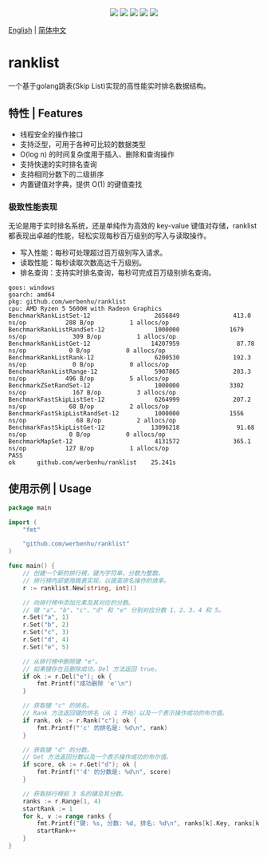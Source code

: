 <div align='center'>
<a href="https://github.com/werbenhu/ranklist/actions"><img src="https://github.com/werbenhu/ranklist/workflows/Go/badge.svg"></a>
<a href="https://goreportcard.com/report/github.com/werbenhu/ranklist"><img src="https://goreportcard.com/badge/github.com/werbenhu/ranklist"></a>
<a href="https://coveralls.io/github/werbenhu/ranklist?branch=master"><img src="https://coveralls.io/repos/github/werbenhu/ranklist/badge.svg?branch=master"></a>   
<a href="https://github.com/werbenhu/ranklist"><img src="https://img.shields.io/github/license/mashape/apistatus.svg"></a>
<a href="https://pkg.go.dev/github.com/werbenhu/ranklist"><img src="https://pkg.go.dev/badge/github.com/werbenhu/ranklist.svg"></a>
</div>

[English](README.md) | [简体中文](README_CN.md)

# ranklist

一个基于golang跳表(Skip List)实现的高性能实时排名数据结构。

## 特性 | Features

- 线程安全的操作接口
- 支持泛型，可用于各种可比较的数据类型
- O(log n) 的时间复杂度用于插入、删除和查询操作
- 支持快速的实时排名查询
- 支持相同分数下的二级排序
- 内置键值对字典，提供 O(1) 的键值查找

### 极致性能表现

无论是用于实时排名系统，还是单纯作为高效的 key-value 键值对存储，ranklist 都表现出卓越的性能，轻松实现每秒百万级别的写入与读取操作。

- 写入性能：每秒可处理超过百万级别写入请求。
- 读取性能：每秒读取次数高达千万级别。
- 排名查询：支持实时排名查询，每秒可完成百万级别排名查询。

```
goos: windows
goarch: amd64
pkg: github.com/werbenhu/ranklist
cpu: AMD Ryzen 5 5600H with Radeon Graphics
BenchmarkRankListSet-12                  2656849               413.0 ns/op           288 B/op          1 allocs/op
BenchmarkRankListRandSet-12              1000000              1679 ns/op             309 B/op          1 allocs/op
BenchmarkRankListGet-12                 14207959                87.78 ns/op            0 B/op          0 allocs/op
BenchmarkRankListRank-12                 6200530               192.3 ns/op             0 B/op          0 allocs/op
BenchmarkRankListRange-12                5907865               203.3 ns/op           496 B/op          5 allocs/op
BenchmarkZSetRandSet-12                  1000000              3302 ns/op             167 B/op          3 allocs/op
BenchmarkFastSkipListSet-12              6264999               207.2 ns/op            68 B/op          2 allocs/op
BenchmarkFastSkipListRandSet-12          1000000              1556 ns/op              68 B/op          2 allocs/op
BenchmarkFastSkipListGet-12             13096218                91.68 ns/op            0 B/op          0 allocs/op
BenchmarkMapSet-12                       4131572               365.1 ns/op           127 B/op          1 allocs/op
PASS
ok      github.com/werbenhu/ranklist    25.241s
```

## 使用示例 | Usage

```go
package main

import (
	"fmt"

	"github.com/werbenhu/ranklist"
)

func main() {
	// 创建一个新的排行榜，键为字符串，分数为整数。
	// 排行榜内部使用跳表实现，以提高排名操作的效率。
	r := ranklist.New[string, int]()

	// 向排行榜中添加元素及其对应的分数。
	// 键 "a"、"b"、"c"、"d" 和 "e" 分别对应分数 1、2、3、4 和 5。
	r.Set("a", 1)
	r.Set("b", 2)
	r.Set("c", 3)
	r.Set("d", 4)
	r.Set("e", 5)

	// 从排行榜中删除键 "e"。
	// 如果键存在且删除成功，Del 方法返回 true。
	if ok := r.Del("e"); ok {
		fmt.Printf("成功删除 'e'\n")
	}

	// 获取键 "c" 的排名。
	// Rank 方法返回键的排名（从 1 开始）以及一个表示操作成功的布尔值。
	if rank, ok := r.Rank("c"); ok {
		fmt.Printf("'c' 的排名是: %d\n", rank)
	}

	// 获取键 "d" 的分数。
	// Get 方法返回分数以及一个表示操作成功的布尔值。
	if score, ok := r.Get("d"); ok {
		fmt.Printf("'d' 的分数是: %d\n", score)
	}

	// 获取排行榜前 3 名的键及其分数。
	ranks := r.Range(1, 4)
	startRank := 1
	for k, v := range ranks {
		fmt.Printf("键: %s, 分数: %d, 排名: %d\n", ranks[k].Key, ranks[k].Value, startRank)
		startRank++
	}
}
```